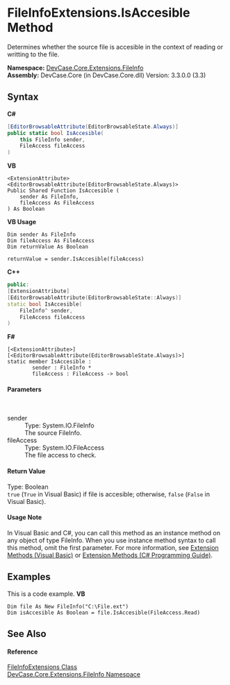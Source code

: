 # FileInfoExtensions.IsAccesible Method 
 

Determines whether the source file is accesible in the context of reading or writting to the file.

**Namespace:**&nbsp;<a href="N_DevCase_Core_Extensions_FileInfo">DevCase.Core.Extensions.FileInfo</a><br />**Assembly:**&nbsp;DevCase.Core (in DevCase.Core.dll) Version: 3.3.0.0 (3.3)

## Syntax

**C#**<br />
``` C#
[EditorBrowsableAttribute(EditorBrowsableState.Always)]
public static bool IsAccesible(
	this FileInfo sender,
	FileAccess fileAccess
)
```

**VB**<br />
``` VB
<ExtensionAttribute>
<EditorBrowsableAttribute(EditorBrowsableState.Always)>
Public Shared Function IsAccesible ( 
	sender As FileInfo,
	fileAccess As FileAccess
) As Boolean
```

**VB Usage**<br />
``` VB Usage
Dim sender As FileInfo
Dim fileAccess As FileAccess
Dim returnValue As Boolean

returnValue = sender.IsAccesible(fileAccess)
```

**C++**<br />
``` C++
public:
[ExtensionAttribute]
[EditorBrowsableAttribute(EditorBrowsableState::Always)]
static bool IsAccesible(
	FileInfo^ sender, 
	FileAccess fileAccess
)
```

**F#**<br />
``` F#
[<ExtensionAttribute>]
[<EditorBrowsableAttribute(EditorBrowsableState.Always)>]
static member IsAccesible : 
        sender : FileInfo * 
        fileAccess : FileAccess -> bool 

```


#### Parameters
&nbsp;<dl><dt>sender</dt><dd>Type: System.IO.FileInfo<br />The source FileInfo.</dd><dt>fileAccess</dt><dd>Type: System.IO.FileAccess<br />The file access to check.</dd></dl>

#### Return Value
Type: Boolean<br />`true` (`True` in Visual Basic) if file is accesible; otherwise, `false` (`False` in Visual Basic).

#### Usage Note
In Visual Basic and C#, you can call this method as an instance method on any object of type FileInfo. When you use instance method syntax to call this method, omit the first parameter. For more information, see <a href="https://docs.microsoft.com/dotnet/visual-basic/programming-guide/language-features/procedures/extension-methods">Extension Methods (Visual Basic)</a> or <a href="https://docs.microsoft.com/dotnet/csharp/programming-guide/classes-and-structs/extension-methods">Extension Methods (C# Programming Guide)</a>.

## Examples
This is a code example. 
**VB**<br />
``` VB
Dim file As New FileInfo("C:\File.ext")
Dim isAccesible As Boolean = file.IsAccesible(FileAccess.Read)
```


## See Also


#### Reference
<a href="T_DevCase_Core_Extensions_FileInfo_FileInfoExtensions">FileInfoExtensions Class</a><br /><a href="N_DevCase_Core_Extensions_FileInfo">DevCase.Core.Extensions.FileInfo Namespace</a><br />